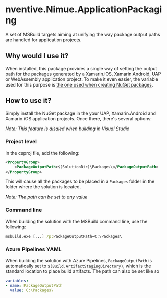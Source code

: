 ﻿# nventive.Nimue.ApplicationPackaging
A set of MSBuild targets aiming at unifying the way package output paths are handled for application projects.

## Why would I use it?
When installed, this package provides a single way of setting the output path for the packages generated by a Xamarin.iOS, Xamarin.Android, UAP or WebAssembly application project.
To make it even easier, the variable used for this purpose is [the one used when creating NuGet packages](https://docs.microsoft.com/en-us/dotnet/core/tools/csproj#packageoutputpath).

## How to use it?
Simply install the NuGet package in the your UAP, Xamarin.Android and Xamarin.iOS application projects. Once there, there's several options:

*Note: This feature is disaled when building in Visual Studio*

### Project level
In the csproj file, add the following:
```xml
<PropertyGroup>
    <PackageOutputPath>$(SolutionDir)\Packages\</PackageOutputPath>
</PropertyGroup>
```
This will cause all the packages to be placed in a `Packages` folder in the folder where the solution is located.

*Note: The path can be set to any value*

### Command line
When building the solution with the MSBuild command line, use the following:
```cmd
msbuild.exe [...] /p:PackageOutputPath=C:\Packages\
```

### Azure Pipelines YAML
When building the solution with Azure Pipelines, `PackageOutputPath` is automatically set to `$(Build.ArtifactStagingDirectory)`, which is the standard location to place build artifacts. The path can also be set like so
```yml
variables:
- name: PackageOutputPath
  value: C:\Packages\
```